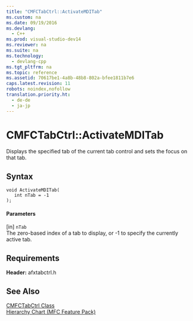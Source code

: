 ```yaml
---
title: "CMFCTabCtrl::ActivateMDITab"
ms.custom: na
ms.date: 09/19/2016
ms.devlang: 
  - C++
ms.prod: visual-studio-dev14
ms.reviewer: na
ms.suite: na
ms.technology: 
  - devlang-cpp
ms.tgt_pltfrm: na
ms.topic: reference
ms.assetid: 70617be1-4a8b-48b8-802a-bfee1811b7e6
caps.latest.revision: 11
robots: noindex,nofollow
translation.priority.ht: 
  - de-de
  - ja-jp
---
```

# CMFCTabCtrl::ActivateMDITab
Displays the specified tab of the current tab control and sets the focus on that tab.  
  
## Syntax  
  
```  
void ActivateMDITab(  
   int nTab = -1  
);  
```  
  
#### Parameters  
 [in] `nTab`  
 The zero-based index of a tab to display, or -1 to specify the currently active tab.  
  
## Requirements  
 **Header:** afxtabctrl.h  
  
## See Also  
 [CMFCTabCtrl Class](../vs140/CMFCTabCtrl-Class.md)   
 [Hierarchy Chart (MFC Feature Pack)](../vs140/Hierarchy-Chart.md)